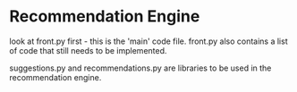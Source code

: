 # Recommendation Engine #

look at front.py first - this is the 'main' code file.
front.py also contains a list of code that still needs to be implemented.

suggestions.py and recommendations.py are libraries to be used in the recommendation engine.
